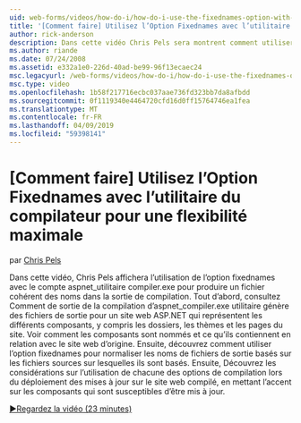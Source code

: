 ```yaml
---
uid: web-forms/videos/how-do-i/how-do-i-use-the-fixednames-option-with-the-compiler-utility-for-maximum-flexibility
title: '[Comment faire] Utilisez l’Option Fixednames avec l’utilitaire du compilateur pour une flexibilité maximale | Microsoft Docs'
author: rick-anderson
description: Dans cette vidéo Chris Pels sera montrent comment utiliser l’option fixednames avec l’utilitaire aspnet_compiler.exe pour produire un nom de fichier cohérent dans l’unité d’organisation de la compilation...
ms.author: riande
ms.date: 07/24/2008
ms.assetid: e332a1e0-226d-40ad-be99-96f13ecaec24
msc.legacyurl: /web-forms/videos/how-do-i/how-do-i-use-the-fixednames-option-with-the-compiler-utility-for-maximum-flexibility
msc.type: video
ms.openlocfilehash: 1b58f217716ecbc037aae736fd323bb7da8afbdd
ms.sourcegitcommit: 0f1119340e4464720cfd16d0ff15764746ea1fea
ms.translationtype: MT
ms.contentlocale: fr-FR
ms.lasthandoff: 04/09/2019
ms.locfileid: "59398141"
---
```

# <a name="how-do-i-use-the-fixednames-option-with-the-compiler-utility-for-maximum-flexibility"></a>[Comment faire] Utilisez l’Option Fixednames avec l’utilitaire du compilateur pour une flexibilité maximale

par [Chris Pels](https://twitter.com/chrispels)

Dans cette vidéo, Chris Pels affichera l’utilisation de l’option fixednames avec le compte aspnet\_utilitaire compiler.exe pour produire un fichier cohérent des noms dans la sortie de compilation. Tout d’abord, consultez Comment de sortie de la compilation d’aspnet\_compiler.exe utilitaire génère des fichiers de sortie pour un site web ASP.NET qui représentent les différents composants, y compris les dossiers, les thèmes et les pages du site. Voir comment les composants sont nommés et ce qu’ils contiennent en relation avec le site web d’origine. Ensuite, découvrez comment utiliser l’option fixednames pour normaliser les noms de fichiers de sortie basés sur les fichiers sources sur lesquelles ils sont basés. Ensuite, Découvrez les considérations sur l’utilisation de chacune des options de compilation lors du déploiement des mises à jour sur le site web compilé, en mettant l’accent sur les composants qui sont susceptibles d’être mis à jour.

[&#9654;Regardez la vidéo (23 minutes)](https://channel9.msdn.com/Blogs/ASP-NET-Site-Videos/how-do-i-use-the-fixednames-option-with-the-compiler-utility-for-maximum-flexibility)
